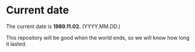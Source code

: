 # Current date

The current date is **1989.11.02.** (YYYY.MM.DD.)

This repository will be good when the world ends, so we will know how long it lasted.